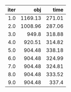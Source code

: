 |  iter |       obj |     time |
| -----:| ---------:| --------:|
| $1.0$ | $1169.13$ | $271.01$ |
| $2.0$ | $1008.96$ | $287.06$ |
| $3.0$ |   $949.8$ | $318.88$ |
| $4.0$ |  $920.51$ | $314.82$ |
| $5.0$ |  $904.48$ | $338.18$ |
| $6.0$ |  $904.48$ | $324.99$ |
| $7.0$ |  $904.48$ | $324.81$ |
| $8.0$ |  $904.48$ | $333.52$ |
| $9.0$ |  $904.48$ |  $337.4$ |

